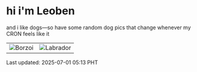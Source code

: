 # hi i'm Leoben

and i like dogs—so have some random dog pics that change whenever my CRON feels like it

|  |  |
|--------|----------|
| ![Borzoi](https://random-dog-vercel.vercel.app/api/random-borzoi?v=1751318013) | ![Labrador](https://random-dog-vercel.vercel.app/api/random-labrador?v=1751318013) |

Last updated: 2025-07-01 05:13 PHT
